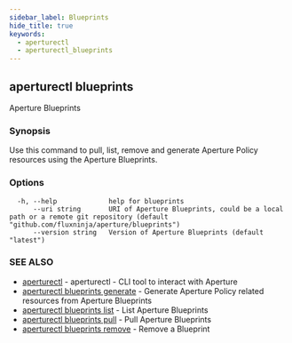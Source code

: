 ```yaml
---
sidebar_label: Blueprints
hide_title: true
keywords:
  - aperturectl
  - aperturectl_blueprints
---
```


## aperturectl blueprints

Aperture Blueprints

### Synopsis

Use this command to pull, list, remove and generate Aperture Policy resources using the Aperture Blueprints.

### Options

```
  -h, --help             help for blueprints
      --uri string       URI of Aperture Blueprints, could be a local path or a remote git repository (default "github.com/fluxninja/aperture/blueprints")
      --version string   Version of Aperture Blueprints (default "latest")
```

### SEE ALSO

- [aperturectl](/reference/aperturectl/aperturectl.md) - aperturectl - CLI tool to interact with Aperture
- [aperturectl blueprints generate](/reference/aperturectl/blueprints/generate/generate.md) - Generate Aperture Policy related resources from Aperture Blueprints
- [aperturectl blueprints list](/reference/aperturectl/blueprints/list/list.md) - List Aperture Blueprints
- [aperturectl blueprints pull](/reference/aperturectl/blueprints/pull/pull.md) - Pull Aperture Blueprints
- [aperturectl blueprints remove](/reference/aperturectl/blueprints/remove/remove.md) - Remove a Blueprint
